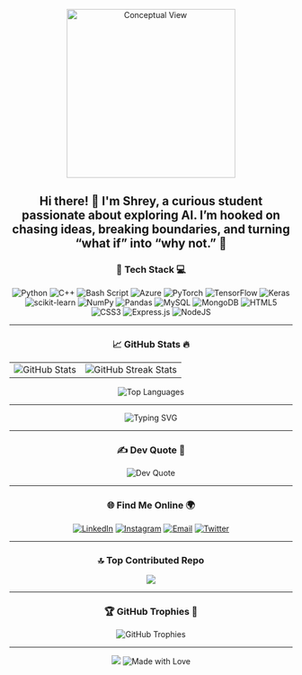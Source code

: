 <p align="center">
  <img src="https://github.com/user-attachments/assets/ffb25ac5-01f6-46cd-b3da-e35e91617dcc" alt="Conceptual View" style="height:300px;" />
</p>


<h2 align="center">Hi there! 👋 I'm Shrey, a curious student passionate about exploring AI. I’m hooked on chasing ideas, breaking boundaries, and turning “what if” into “why not.” 🚀</h2>


<div align="center">


### 🚀 **Tech Stack** 💻  
![Python](https://img.shields.io/badge/python-3670A0?style=for-the-badge&logo=python&logoColor=ffdd54) 
![C++](https://img.shields.io/badge/c++-%2300599C.svg?style=for-the-badge&logo=c%2B%2B&logoColor=white) 
![Bash Script](https://img.shields.io/badge/bash_script-%23121011.svg?style=for-the-badge&logo=gnu-bash&logoColor=white) 
![Azure](https://img.shields.io/badge/azure-%230072C6.svg?style=for-the-badge&logo=microsoftazure&logoColor=white) 
![PyTorch](https://img.shields.io/badge/PyTorch-%23EE4C2C.svg?style=for-the-badge&logo=PyTorch&logoColor=white) 
![TensorFlow](https://img.shields.io/badge/TensorFlow-%23FF6F00.svg?style=for-the-badge&logo=TensorFlow&logoColor=white) 
![Keras](https://img.shields.io/badge/Keras-%23D00000.svg?style=for-the-badge&logo=Keras&logoColor=white)
![scikit-learn](https://img.shields.io/badge/scikit--learn-%23F7931E.svg?style=for-the-badge&logo=scikit-learn&logoColor=white)
![NumPy](https://img.shields.io/badge/numpy-%23013243.svg?style=for-the-badge&logo=numpy&logoColor=white) 
![Pandas](https://img.shields.io/badge/pandas-%23150458.svg?style=for-the-badge&logo=pandas&logoColor=white)
![MySQL](https://img.shields.io/badge/mysql-4479A1.svg?style=for-the-badge&logo=mysql&logoColor=white) 
![MongoDB](https://img.shields.io/badge/MongoDB-%234ea94b.svg?style=for-the-badge&logo=mongodb&logoColor=white) 
![HTML5](https://img.shields.io/badge/html5-%23E34F26.svg?style=for-the-badge&logo=html5&logoColor=white) 
![CSS3](https://img.shields.io/badge/css3-%231572B6.svg?style=for-the-badge&logo=css3&logoColor=white) 
![Express.js](https://img.shields.io/badge/express.js-%23404d59.svg?style=for-the-badge&logo=express&logoColor=%2361DAFB) 
![NodeJS](https://img.shields.io/badge/node.js-6DA55F?style=for-the-badge&logo=node.js&logoColor=white)  

---

### 📈 **GitHub Stats** 🔥  
<table>
  <tr>
    <td>
      <img src="https://github-readme-stats.vercel.app/api?username=Hyperspectral01&theme=midnight-purple&hide_border=false&include_all_commits=false&count_private=false" alt="GitHub Stats"/>
    </td>
    <td>
      <img src="https://github-readme-streak-stats.herokuapp.com/?user=Hyperspectral01&theme=midnight-purple&hide_border=false" alt="GitHub Streak Stats"/>
    </td>
  </tr>
</table>
<img src="https://github-readme-stats.vercel.app/api/top-langs/?username=Hyperspectral01&theme=midnight-purple&hide_border=false&layout=compact" alt="Top Languages"/>

---

<p align="center">
  <img src="https://readme-typing-svg.demolab.com?font=Fira+Code&weight=600&size=21&pause=1000&width=600&lines=Are+AI+and+humans+gonna+compete+in+TikTok+dance+%3F;Machine+learning—guessing%2C+but+with+math.;Segmentation+fault%3A+it+broke+my+heart.;AI+prediction+failed—blame+the+dataset.;Stack+overflow%3A+where+coders+go+cry.;AI%3A+Artificial%3F+Feels+pretty+natural+now.;404+joke+not+found%2C+retrying..." alt="Typing SVG"/>
</p>

---

### ✍️ **Dev Quote** 📜  
<div align="center">
  <img src="https://quotes-github-readme.vercel.app/api?type=horizontal&theme=radical" alt="Dev Quote"/>
</div>

---

### 🌐 **Find Me Online** 🌍  
<p align="center">
  <a href="https://www.linkedin.com/in/shrey-vyas-054b92256" target="_blank"><img src="https://img.shields.io/badge/LinkedIn-0A66C2?style=for-the-badge&logo=linkedin&logoColor=white" alt="LinkedIn"></a>
  <a href="https://www.instagram.com/shreyvyas008/" target="_blank"><img src="https://img.shields.io/badge/Instagram-E4405F?style=for-the-badge&logo=instagram&logoColor=white" alt="Instagram"></a>
  <a href="mailto:svyas4067@gmail.com" target="_blank"><img src="https://img.shields.io/badge/Email-D14836?style=for-the-badge&logo=gmail&logoColor=white" alt="Email"></a>
  <a href="https://x.com/ShreyVyas15?t=1tgbnK9LcJNnRAZa-n_PcQ&s=08" target="_blank"><img src="https://img.shields.io/badge/X-1DA1F2?style=for-the-badge&logo=x&logoColor=white" alt="Twitter"></a>
</p>

---
### 🔝 Top Contributed Repo
![](https://github-contributor-stats.vercel.app/api?username=Hyperspectral01&limit=5&theme=midnight-purple&combine_all_yearly_contributions=true)

---

### 🏆 **GitHub Trophies** 🏅  
<div align="center">
  <img src="https://github-profile-trophy.vercel.app/?username=Hyperspectral01&theme=radical&no-frame=true&no-bg=false&margin-w=4" alt="GitHub Trophies"/>
</div>

---

<p align="center">
  <a href="https://visitorbadge.io/status?path=Hyperspectral01"><img src="https://api.visitorbadge.io/api/visitors?path=Hyperspectral01&label=Visitors&countColor=%23ba68c8" /></a>
  <img src="https://img.shields.io/badge/Made_with-❤️-red?style=flat" alt="Made with Love"/>
</p>

</div>
